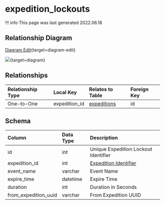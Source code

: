 # expedition_lockouts

!!! info
	This page was last generated 2022.06.18

## Relationship Diagram

[Diagram Edit](https://mermaid.live/edit#eyJjb2RlIjoiZXJEaWFncmFtXG4gICAgZXhwZWRpdGlvbl9sb2Nrb3V0cyB7XG4gICAgICAgIGludHVuc2lnbmVkIGV4cGVkaXRpb25faWRcbiAgICB9XG4gICAgZXhwZWRpdGlvbnMge1xuICAgICAgICBpbnR1bnNpZ25lZCBpZFxuICAgICAgICBpbnR1bnNpZ25lZCBkeW5hbWljX3pvbmVfaWRcbiAgICB9XG4gICAgZXhwZWRpdGlvbl9sb2Nrb3V0cyB8fC0tb3sgZXhwZWRpdGlvbnMgOiBPbmUtdG8tT25lXG5cbiIsIm1lcm1haWQiOnsidGhlbWUiOiJkZWZhdWx0In0sInVwZGF0ZUVkaXRvciI6dHJ1ZSwiYXV0b1N5bmMiOnRydWUsInVwZGF0ZURpYWdyYW0iOnRydWV9){target=diagram-edit}

[![](https://mermaid.ink/img/eyJjb2RlIjoiZXJEaWFncmFtXG4gICAgZXhwZWRpdGlvbl9sb2Nrb3V0cyB7XG4gICAgICAgIGludHVuc2lnbmVkIGV4cGVkaXRpb25faWRcbiAgICB9XG4gICAgZXhwZWRpdGlvbnMge1xuICAgICAgICBpbnR1bnNpZ25lZCBpZFxuICAgICAgICBpbnR1bnNpZ25lZCBkeW5hbWljX3pvbmVfaWRcbiAgICB9XG4gICAgZXhwZWRpdGlvbl9sb2Nrb3V0cyB8fC0tb3sgZXhwZWRpdGlvbnMgOiBPbmUtdG8tT25lXG5cbiIsIm1lcm1haWQiOnsidGhlbWUiOiJkZWZhdWx0In0sInVwZGF0ZUVkaXRvciI6dHJ1ZSwiYXV0b1N5bmMiOnRydWUsInVwZGF0ZURpYWdyYW0iOnRydWV9)](https://mermaid.ink/img/eyJjb2RlIjoiZXJEaWFncmFtXG4gICAgZXhwZWRpdGlvbl9sb2Nrb3V0cyB7XG4gICAgICAgIGludHVuc2lnbmVkIGV4cGVkaXRpb25faWRcbiAgICB9XG4gICAgZXhwZWRpdGlvbnMge1xuICAgICAgICBpbnR1bnNpZ25lZCBpZFxuICAgICAgICBpbnR1bnNpZ25lZCBkeW5hbWljX3pvbmVfaWRcbiAgICB9XG4gICAgZXhwZWRpdGlvbl9sb2Nrb3V0cyB8fC0tb3sgZXhwZWRpdGlvbnMgOiBPbmUtdG8tT25lXG5cbiIsIm1lcm1haWQiOnsidGhlbWUiOiJkZWZhdWx0In0sInVwZGF0ZUVkaXRvciI6dHJ1ZSwiYXV0b1N5bmMiOnRydWUsInVwZGF0ZURpYWdyYW0iOnRydWV9){target=diagram}

## Relationships

| Relationship Type | Local Key | Relates to Table | Foreign Key |
| :--- | :--- | :--- | :--- |
| One-to-One | expedition_id | [expeditions](../../schema/expeditions/expeditions.md) | id |


## Schema

| Column | Data Type | Description |
| :--- | :--- | :--- |
| id | int | Unique Expedition Lockout Identifier |
| expedition_id | int | [Expedition Identifier](expeditions.md) |
| event_name | varchar | Event Name |
| expire_time | datetime | Expire Time |
| duration | int | Duration in Seconds |
| from_expedition_uuid | varchar | From Expedition UUID |

